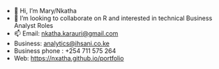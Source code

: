 - 👋 Hi, I’m Mary/Nkatha
- 💞️ I’m looking to collaborate on R and interested in technical Business Analyst Roles
- 📫 Email: nkatha.karauri@gmail.com
- Business: analytics@ihsani.co.ke
- Business phone : +254 711 575 264
- Web: https://nxatha.github.io/portfolio

         

<!---
Nxatha/Nxatha is a ✨ special ✨ repository because its `README.md` (this file) appears on your GitHub profile.
You can click the Preview link to take a look at your changes.
--->
